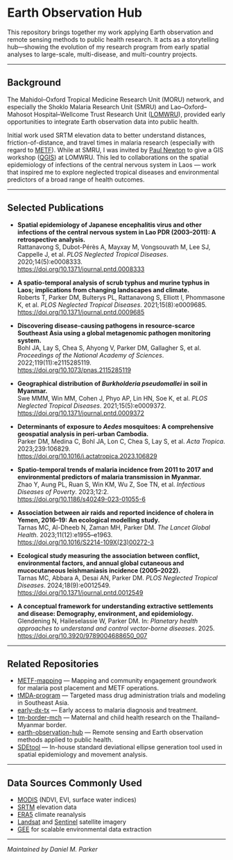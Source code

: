# Earth Observation Hub

This repository brings together my work applying Earth observation and remote sensing methods to public health research. It acts as a storytelling hub—showing the evolution of my research program from early spatial analyses to large-scale, multi-disease, and multi-country projects.

---

## Background

The Mahidol–Oxford Tropical Medicine Research Unit (MORU) network, and especially the Shoklo Malaria Research Unit (SMRU) and Lao–Oxford–Mahosot Hospital–Wellcome Trust Research Unit ([LOMWRU](https://www.tropicalmedicine.ox.ac.uk/research/lao-lomwru-moru-network)), provided early opportunities to integrate Earth observation data into public health.  

Initial work used SRTM elevation data to better understand distances, friction-of-distance, and travel times in malaria research (especially with regard to [METF](https://github.com/DMParker1/METF-mapping)). While at SMRU, I was invited by [Paul Newton](https://www.ndm.ox.ac.uk/team/paul-newton) to give a GIS workshop ([QGIS](https://qgis.org/)) at LOMWRU. This led to collaborations on the spatial epidemiology of infections of the central nervous system in Laos — work that inspired me to explore neglected tropical diseases and environmental predictors of a broad range of health outcomes.

---

## Selected Publications

- **Spatial epidemiology of Japanese encephalitis virus and other infections of the central nervous system in Lao PDR (2003–2011): A retrospective analysis.**  
  Rattanavong S, Dubot-Pérès A, Mayxay M, Vongsouvath M, Lee SJ, Cappelle J, et al. *PLOS Neglected Tropical Diseases*. 2020;14(5):e0008333.  
  https://doi.org/10.1371/journal.pntd.0008333

- **A spatio-temporal analysis of scrub typhus and murine typhus in Laos; implications from changing landscapes and climate.**  
  Roberts T, Parker DM, Bulterys PL, Rattanavong S, Elliott I, Phommasone K, et al. *PLOS Neglected Tropical Diseases*. 2021;15(8):e0009685.  
  https://doi.org/10.1371/journal.pntd.0009685

- **Discovering disease-causing pathogens in resource-scarce Southeast Asia using a global metagenomic pathogen monitoring system.**  
  Bohl JA, Lay S, Chea S, Ahyong V, Parker DM, Gallagher S, et al. *Proceedings of the National Academy of Sciences*. 2022;119(11):e2115285119.  
  https://doi.org/10.1073/pnas.2115285119

- **Geographical distribution of *Burkholderia pseudomallei* in soil in Myanmar.**  
  Swe MMM, Win MM, Cohen J, Phyo AP, Lin HN, Soe K, et al. *PLOS Neglected Tropical Diseases*. 2021;15(5):e0009372.  
  https://doi.org/10.1371/journal.pntd.0009372

- **Determinants of exposure to *Aedes* mosquitoes: A comprehensive geospatial analysis in peri-urban Cambodia.**  
  Parker DM, Medina C, Bohl JA, Lon C, Chea S, Lay S, et al. *Acta Tropica*. 2023;239:106829.  
  https://doi.org/10.1016/j.actatropica.2023.106829

- **Spatio-temporal trends of malaria incidence from 2011 to 2017 and environmental predictors of malaria transmission in Myanmar.**  
  Zhao Y, Aung PL, Ruan S, Win KM, Wu Z, Soe TN, et al. *Infectious Diseases of Poverty*. 2023;12:2.  
  https://doi.org/10.1186/s40249-023-01055-6

- **Association between air raids and reported incidence of cholera in Yemen, 2016–19: An ecological modelling study.**  
  Tarnas MC, Al-Dheeb N, Zaman MH, Parker DM. *The Lancet Global Health*. 2023;11(12):e1955–e1963.  
  https://doi.org/10.1016/S2214-109X(23)00272-3

- **Ecological study measuring the association between conflict, environmental factors, and annual global cutaneous and mucocutaneous leishmaniasis incidence (2005–2022).**  
  Tarnas MC, Abbara A, Desai AN, Parker DM. *PLOS Neglected Tropical Diseases*. 2024;18(9):e0012549.  
  https://doi.org/10.1371/journal.pntd.0012549

- **A conceptual framework for understanding extractive settlements and disease: Demography, environment, and epidemiology.**  
  Glendening N, Haileselassie W, Parker DM. In: *Planetary health approaches to understand and control vector-borne diseases*. 2025.  
  https://doi.org/10.3920/9789004688650_007
---

## Related Repositories

- [METF-mapping](https://github.com/DMParker1/METF-mapping) — Mapping and community engagement groundwork for malaria post placement and METF operations.  
- [tMDA-program](https://github.com/DMParker1/tmda-program) — Targeted mass drug administration trials and modeling in Southeast Asia.  
- [early-dx-tx](https://github.com/DMParker1/early-dx-tx) — Early access to malaria diagnosis and treatment.  
- [tm-border-mch](https://github.com/DMParker1/tm-border-mch) — Maternal and child health research on the Thailand–Myanmar border.  
- [earth-observation-hub](https://github.com/DMParker1/earth-observation-hub) — Remote sensing and Earth observation methods applied to public health.
- [SDEtool](https://github.com/parker-group/SDEtool) — In-house standard deviational ellipse generation tool used in spatial epidemiology and movement analysis.
---

## Data Sources Commonly Used

- [MODIS](https://modis.gsfc.nasa.gov/data/) (NDVI, EVI, surface water indices)  
- [SRTM](https://www2.jpl.nasa.gov/srtm/) elevation data  
- [ERA5](https://www.ecmwf.int/en/forecasts/datasets/reanalysis-datasets/era5) climate reanalysis  
- [Landsat](https://landsat.gsfc.nasa.gov/) and [Sentinel](https://sentinels.copernicus.eu/) satellite imagery  
- [GEE](https://earthengine.google.com/) for scalable environmental data extraction  

---

*Maintained by Daniel M. Parker*
